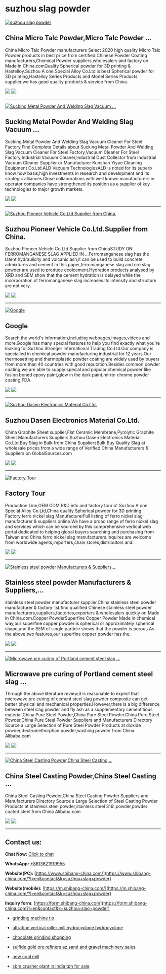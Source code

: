 # suzhou slag powder

<a href="https://swt.shibang-china.com/?l=en&img&k=suzhou+slag+powder" target="_blank">![suzhou slag powder](http://static.shibang-china.com/all-800x300/377.jpg)</a>

## China Micro Talc Powder,Micro Talc Powder …
China Micro Talc Powder manufacturers Select 2020 high quality Micro Talc Powder products in best price from certified Chinese Powder Coating manufacturers,Chemical Powder suppliers,wholesalers and factory on Made in China.comQuality Spherical powder for 3D printing &amp; Hastelloy.Suzhou A one Special Alloy Co.Ltd is best Spherical powder for 3D printing,Hastelloy Series Products and Monel Series Products supplier,we has good quality products &amp; service from China.


<a href="https://whatsapp.shibangsoft.com/WhatsApp.php" target="_blank" title="WhatsApp">![](http://static.shibang-china.com/icon/whatsapp.png)</a> <a href="https://swt.shibang-china.com/?l=en&icon&k=suzhou+slag+powder" target="_blank">![](http://static.shibang-china.com/icon/chat-en.png)</a>

---

<a href="https://swt.shibang-china.com/?l=en&img&k=suzhou+slag+powder" target="_blank">![Sucking Metal Powder And Welding Slag Vacuum …](http://static.shibang-china.com/all-800x300/1499.jpg)</a>

## Sucking Metal Powder And Welding Slag Vacuum …
Sucking Metal Powder And Welding Slag Vacuum Cleaner For Steel Factory,Find Complete Details about Sucking Metal Powder And Welding Slag Vacuum Cleaner For Steel Factory,Vacuum Cleaner For Steel Factory,Industrial Vacuum Cleaner,Industrial Dust Collector from Industrial Vacuum Cleaner Supplier or Manufacturer Kunshan Yiyue Cleaning Equipment Co.Ltd.ALD Vacuum TechnologiesALD is noted for its superb know how basis,high investments in research and development and its strategic alliances.Close collaborations with well known manufacturers in operator companies have strengthened its position as a supplier of key technologies to major growth markets.


<a href="https://whatsapp.shibangsoft.com/WhatsApp.php" target="_blank" title="WhatsApp">![](http://static.shibang-china.com/icon/whatsapp.png)</a> <a href="https://swt.shibang-china.com/?l=en&icon&k=suzhou+slag+powder" target="_blank">![](http://static.shibang-china.com/icon/chat-en.png)</a>

---

<a href="https://swt.shibang-china.com/?l=en&img&k=suzhou+slag+powder" target="_blank">![Suzhou Pioneer Vehicle Co.Ltd.Supplier from China.](http://static.shibang-china.com/all-800x300/1366.jpg)</a>

## Suzhou Pioneer Vehicle Co.Ltd.Supplier from China.
Suzhou Pioneer Vehicle Co.Ltd.Supplier from ChinaSTUDY ON FERROMANGANESE SLAG APPLIED IN …Ferromanganese slag has the latent hydraulicity and volcanic ash,it can be used to build concrete admixtures and cement.In this paper,ferromanganese slag and ore slag powder are used to produce ecolcement.Hydration products analysed by XRD and SEM show that the cement hydration is delayed while the incorporation of ferromanganese slag increases.Its intensity and structure are not very.


<a href="https://whatsapp.shibangsoft.com/WhatsApp.php" target="_blank" title="WhatsApp">![](http://static.shibang-china.com/icon/whatsapp.png)</a> <a href="https://swt.shibang-china.com/?l=en&icon&k=suzhou+slag+powder" target="_blank">![](http://static.shibang-china.com/icon/chat-en.png)</a>

---

<a href="https://swt.shibang-china.com/?l=en&img&k=suzhou+slag+powder" target="_blank">![Google](http://static.shibang-china.com/all-800x300/1181.jpg)</a>

## Google
Search the world's information,including webpages,images,videos and more.Google has many special features to help you find exactly what you're looking for.Suzhou Stronger International Trading Co.Ltd.Our company is specialied in chemical powder manufacturing industrial for 12 years.Our thermosetting and thermoplastic powder coating are widely used by buyers from more than 40 countries with good reputation.Besides common powder coating,we are able to supply special and popular chemical powder like fusion boned epoxy paint,glow in the dark paint,mirror chrome powder coating,FDA.


<a href="https://whatsapp.shibangsoft.com/WhatsApp.php" target="_blank" title="WhatsApp">![](http://static.shibang-china.com/icon/whatsapp.png)</a> <a href="https://swt.shibang-china.com/?l=en&icon&k=suzhou+slag+powder" target="_blank">![](http://static.shibang-china.com/icon/chat-en.png)</a>

---

<a href="https://swt.shibang-china.com/?l=en&img&k=suzhou+slag+powder" target="_blank">![Suzhou Dasen Electronics Material Co.Ltd.](http://static.shibang-china.com/all-800x300/135.jpg)</a>

## Suzhou Dasen Electronics Material Co.Ltd.
China Graphite Sheet supplier,Flat Ceramic Membrane,Pyrolytic Graphite Sheet Manufacturers Suppliers Suzhou Dasen Electronics Material Co.Ltd.Buy Slag in Bulk from China SuppliersBulk Buy Quality Slag at wholesale prices from a wide range of Verified China Manufacturers &amp; Suppliers on GlobalSources.com


<a href="https://whatsapp.shibangsoft.com/WhatsApp.php" target="_blank" title="WhatsApp">![](http://static.shibang-china.com/icon/whatsapp.png)</a> <a href="https://swt.shibang-china.com/?l=en&icon&k=suzhou+slag+powder" target="_blank">![](http://static.shibang-china.com/icon/chat-en.png)</a>

---

<a href="https://swt.shibang-china.com/?l=en&img&k=suzhou+slag+powder" target="_blank">![Factory Tour](http://static.shibang-china.com/all-800x300/579.jpg)</a>

## Factory Tour
Production Line,OEM ODM,R&amp;D info and factory tour of Suzhou A one Special Alloy Co.Ltd,China quality Spherical powder for 3D printing Factory.ferro nickel slag ManufacturerFull listing of ferro nickel slag manufacturer &amp; suppliers online.We have a broad range of ferro nickel slag and services which can be sourced by this comprehensive vertical web portal dedicated to helping global buyers searching and purchasing from Taiwan and China ferro nickel slag manufacturers.Inquires are welcome from worldwide agents,importers,chain stores,distributors and.


<a href="https://whatsapp.shibangsoft.com/WhatsApp.php" target="_blank" title="WhatsApp">![](http://static.shibang-china.com/icon/whatsapp.png)</a> <a href="https://swt.shibang-china.com/?l=en&icon&k=suzhou+slag+powder" target="_blank">![](http://static.shibang-china.com/icon/chat-en.png)</a>

---

<a href="https://swt.shibang-china.com/?l=en&img&k=suzhou+slag+powder" target="_blank">![Stainless steel powder Manufacturers &amp; Suppliers,…](http://static.shibang-china.com/all-800x300/815.jpg)</a>

## Stainless steel powder Manufacturers &amp; Suppliers,…
stainless steel powder manufacturer supplier,China stainless steel powder manufacturer &amp; factory list,find qualified Chinese stainless steel powder manufacturers,suppliers,factories,exporters &amp; wholesalers quickly on Made in China.com.Copper PowderSuperfine Copper Powder Made in chemical way,our superfine copper powder is spherical or approximately spherical shape,and the SEM of single particle shows that the powder is porous.As the above two features,our superfine copper powder has the.


<a href="https://whatsapp.shibangsoft.com/WhatsApp.php" target="_blank" title="WhatsApp">![](http://static.shibang-china.com/icon/whatsapp.png)</a> <a href="https://swt.shibang-china.com/?l=en&icon&k=suzhou+slag+powder" target="_blank">![](http://static.shibang-china.com/icon/chat-en.png)</a>

---

<a href="https://swt.shibang-china.com/?l=en&img&k=suzhou+slag+powder" target="_blank">![Microwave pre curing of Portland cement steel slag …](http://static.shibang-china.com/all-800x300/1105.jpg)</a>

## Microwave pre curing of Portland cement steel slag …
Through the above literature review,it is reasonable to expect that microwave pre curing of cement steel slag powder composite can get better physical and mechanical properties.However,there is a big difference between steel slag powder and fly ash as a supplementary cementitious material.China Pure Steel Powder,China Pure Steel Powder.China Pure Steel Powder,China Pure Steel Powder Suppliers and Manufacturers Directory Source a Large Selection of Pure Steel Powder Products at dioxide powder,dextromethorphan powder,washing powder from China Alibaba.com


<a href="https://whatsapp.shibangsoft.com/WhatsApp.php" target="_blank" title="WhatsApp">![](http://static.shibang-china.com/icon/whatsapp.png)</a> <a href="https://swt.shibang-china.com/?l=en&icon&k=suzhou+slag+powder" target="_blank">![](http://static.shibang-china.com/icon/chat-en.png)</a>

---

<a href="https://swt.shibang-china.com/?l=en&img&k=suzhou+slag+powder" target="_blank">![China Steel Casting Powder,China Steel Casting …](http://static.shibang-china.com/all-800x300/720.jpg)</a>

## China Steel Casting Powder,China Steel Casting …
China Steel Casting Powder,China Steel Casting Powder Suppliers and Manufacturers Directory Source a Large Selection of Steel Casting Powder Products at stainless steel powder,stainless steel 316l powder,powder coated steel from China Alibaba.com

<a href="https://whatsapp.shibangsoft.com/WhatsApp.php" target="_blank" title="WhatsApp">![](http://static.shibang-china.com/icon/whatsapp.png)</a> <a href="https://swt.shibang-china.com/?l=en&icon&k=suzhou+slag+powder" target="_blank">![](http://static.shibang-china.com/icon/chat-en.png)</a>

---
## Contact us:

**Chat Now:** [Click to chat](https://swt.shibang-china.com?l=en&contact&k=suzhou+slag+powder)

**WhatsApp:**  [+8613621919955](https://whatsapp.shibangsoft.com/WhatsApp.php)

**Website(PC):** [https://www.shibang-china.com/](https://www.shibang-china.com/?l=en&contact&k=suzhou+slag+powder)

**Website(mobile):** [https://m.shibang-china.com/](https://m.shibang-china.com/?l=en&contact&k=suzhou+slag+powder)

**Inquiry form:** [https://form.shibang-china.com](https://form.shibang-china.com?l=en&contact&k=suzhou+slag+powder)

* [grinding machine tio](../145/grinding%20machine%20tio.md)

* [ultrafine vertical roller mill hydrocyclone hydrocyclone](../142/ultrafine%20vertical%20roller%20mill%20hydrocyclone%20hydrocyclone.md)

* [chocolate grinding shopping](../149/chocolate%20grinding%20shopping.md)

* [sulfide gold ore refiners az sand and gravel machinery sales](../145/sulfide%20gold%20ore%20refiners%20az%20sand%20and%20gravel%20machinery%20sales.md)

* [new coal mill](../147/new%20coal%20mill.md)

* [sbm crusher plant in india tph for sale](../147/sbm%20crusher%20plant%20in%20india%20tph%20for%20sale.md)
